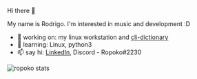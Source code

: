 Hi there 👋

My name is Rodrigo. I'm interested in music and development :D

- 🔭 working on: my linux workstation and [cli-dictionary](https://github.com/ropoko/cli-dictionary)
- 🌱 learning: Linux, python3
- 📫 say hi: [LinkedIn](https://www.linkedin.com/in/rodrigo-maganha-stramantinoli-b4022a1bb/), Discord - Ropoko#2230

<img href="https://github.com/anuraghazra/github-readme-stats" alt="ropoko stats" src="https://github-readme-stats.vercel.app/api?username=ropoko&show_icons=true&theme=radical">
